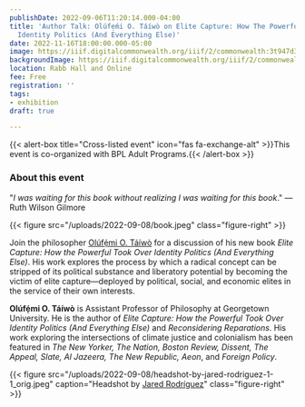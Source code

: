 ```yaml
---
publishDate: 2022-09-06T11:20:14.000-04:00
title: 'Author Talk: Olúfẹ́mi O. Táíwò on Elite Capture: How The Powerful Took Over
  Identity Politics (And Everything Else)'
date: 2022-11-16T18:00:00.000-05:00
image: https://iiif.digitalcommonwealth.org/iiif/2/commonwealth:3t947d369/377,803,3378,1799/,1200/0/default.jpg
backgroundImage: https://iiif.digitalcommonwealth.org/iiif/2/commonwealth:3t947d369/377,803,3378,1799/,1200/0/default.jpg
location: Rabb Hall and Online
fee: Free
registration: ''
tags:
- exhibition
draft: true

---
```

{{< alert-box title="Cross-listed event" icon="fas fa-exchange-alt" >}}This event is co-organized with BPL Adult Programs.{{< /alert-box >}}

### About this event

"_I was waiting for this book without realizing I was waiting for this book_." — Ruth Wilson Gilmore

{{< figure src="/uploads/2022-09-08/book.jpeg" class="figure-right" >}}

Join the philosopher [Olúfẹ́mi O. Táíwò](http://www.olufemiotaiwo.com) for a discussion of his new book _Elite Capture: How the Powerful Took Over Identity Politics (And Everything Else)_. His work explores the process by which a radical concept can be stripped of its political substance and liberatory potential by becoming the victim of elite capture—deployed by political, social, and economic elites in the service of their own interests.

**Olúfẹ́mi O. Táíwò** is Assistant Professor of Philosophy at Georgetown University. He is the author of _Elite Capture: How the Powerful Took Over Identity Politics (And Everything Else)_ and _Reconsidering Reparations_. His work exploring the intersections of climate justice and colonialism has been featured in _The New Yorker, The Nation, Boston Review, Dissent, The Appeal, Slate, Al Jazeera, The New Republic, Aeon_, and _Foreign Policy_.

{{< figure src="/uploads/2022-09-08/headshot-by-jared-rodriguez-1-1_orig.jpeg" caption="Headshot by [Jared Rodríguez](http://www.jaredrodriguez.com/)" class="figure-right" >}}